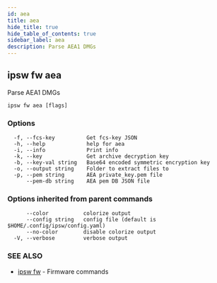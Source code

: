 ```yaml
---
id: aea
title: aea
hide_title: true
hide_table_of_contents: true
sidebar_label: aea
description: Parse AEA1 DMGs
---
```

## ipsw fw aea

Parse AEA1 DMGs

```
ipsw fw aea [flags]
```

### Options

```
  -f, --fcs-key          Get fcs-key JSON
  -h, --help             help for aea
  -i, --info             Print info
  -k, --key              Get archive decryption key
  -b, --key-val string   Base64 encoded symmetric encryption key
  -o, --output string    Folder to extract files to
  -p, --pem string       AEA private_key.pem file
      --pem-db string    AEA pem DB JSON file
```

### Options inherited from parent commands

```
      --color           colorize output
      --config string   config file (default is $HOME/.config/ipsw/config.yaml)
      --no-color        disable colorize output
  -V, --verbose         verbose output
```

### SEE ALSO

* [ipsw fw](/docs/cli/ipsw/fw)	 - Firmware commands

